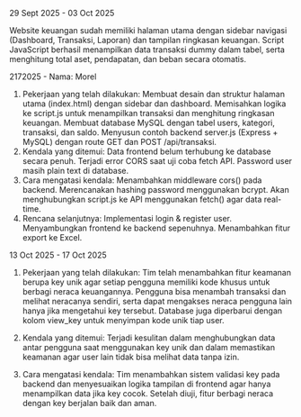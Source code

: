 29 Sept 2025 - 03 Oct 2025

Website keuangan sudah memiliki halaman utama dengan sidebar navigasi (Dashboard, Transaksi, Laporan) dan tampilan ringkasan keuangan. Script JavaScript berhasil menampilkan data transaksi dummy dalam tabel, serta menghitung total aset, pendapatan, dan beban secara otomatis.

2172025 - Nama: Morel


1. Pekerjaan yang telah dilakukan:
Membuat desain dan struktur halaman utama (index.html) dengan sidebar dan dashboard.
Memisahkan logika ke script.js untuk menampilkan transaksi dan menghitung ringkasan keuangan.
Membuat database MySQL dengan tabel users, kategori, transaksi, dan saldo.
Menyusun contoh backend server.js (Express + MySQL) dengan route GET dan POST /api/transaksi.
2. Kendala yang ditemui:
Data frontend belum terhubung ke database secara penuh.
Terjadi error CORS saat uji coba fetch API.
Password user masih plain text di database.
3. Cara mengatasi kendala:
Menambahkan middleware cors() pada backend.
Merencanakan hashing password menggunakan bcrypt.
Akan menghubungkan script.js ke API menggunakan fetch() agar data real-time.
4. Rencana selanjutnya:
Implementasi login & register user.
Menyambungkan frontend ke backend sepenuhnya.
Menambahkan fitur export ke Excel.




13 Oct 2025 - 17 Oct 2025
1. Pekerjaan yang telah dilakukan:
Tim telah menambahkan fitur keamanan berupa key unik agar setiap pengguna memiliki kode khusus untuk berbagi neraca keuangannya. Pengguna bisa menambah transaksi dan melihat neracanya sendiri, serta dapat mengakses neraca pengguna lain hanya jika mengetahui key tersebut. Database juga diperbarui dengan kolom view_key untuk menyimpan kode unik tiap user.

2. Kendala yang ditemui:
Terjadi kesulitan dalam menghubungkan data antar pengguna saat menggunakan key unik dan dalam memastikan keamanan agar user lain tidak bisa melihat data tanpa izin.

3. Cara mengatasi kendala:
Tim menambahkan sistem validasi key pada backend dan menyesuaikan logika tampilan di frontend agar hanya menampilkan data jika key cocok. Setelah diuji, fitur berbagi neraca dengan key berjalan baik dan aman.
